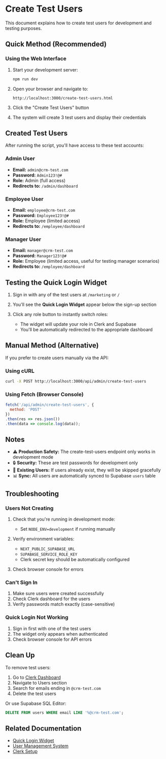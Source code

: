 # Create Test Users

This document explains how to create test users for development and testing purposes.

## Quick Method (Recommended)

### Using the Web Interface

1. Start your development server:
   ```bash
   npm run dev
   ```

2. Open your browser and navigate to:
   ```
   http://localhost:3000/create-test-users.html
   ```

3. Click the "Create Test Users" button

4. The system will create 3 test users and display their credentials

## Created Test Users

After running the script, you'll have access to these test accounts:

### Admin User
- **Email:** `admin@crm-test.com`
- **Password:** `Admin123!@#`
- **Role:** Admin (full access)
- **Redirects to:** `/admin/dashboard`

### Employee User
- **Email:** `employee@crm-test.com`
- **Password:** `Employee123!@#`
- **Role:** Employee (limited access)
- **Redirects to:** `/employee/dashboard`

### Manager User
- **Email:** `manager@crm-test.com`
- **Password:** `Manager123!@#`
- **Role:** Employee (limited access, useful for testing manager scenarios)
- **Redirects to:** `/employee/dashboard`

## Testing the Quick Login Widget

1. Sign in with any of the test users at `/marketing` or `/`

2. You'll see the **Quick Login Widget** appear below the sign-up section

3. Click any role button to instantly switch roles:
   - The widget will update your role in Clerk and Supabase
   - You'll be automatically redirected to the appropriate dashboard

## Manual Method (Alternative)

If you prefer to create users manually via the API:

### Using cURL

```bash
curl -X POST http://localhost:3000/api/admin/create-test-users
```

### Using Fetch (Browser Console)

```javascript
fetch('/api/admin/create-test-users', {
  method: 'POST'
})
.then(res => res.json())
.then(data => console.log(data));
```

## Notes

- ⚠️ **Production Safety:** The create-test-users endpoint only works in development mode
- 🔒 **Security:** These are test passwords for development only
- 🔄 **Existing Users:** If users already exist, they will be skipped gracefully
- 📊 **Sync:** All users are automatically synced to Supabase `users` table

## Troubleshooting

### Users Not Creating

1. Check that you're running in development mode:
   - Set `NODE_ENV=development` if running manually

2. Verify environment variables:
   - `NEXT_PUBLIC_SUPABASE_URL`
   - `SUPABASE_SERVICE_ROLE_KEY`
   - Clerk secret key should be automatically configured

3. Check browser console for errors

### Can't Sign In

1. Make sure users were created successfully
2. Check Clerk dashboard for the users
3. Verify passwords match exactly (case-sensitive)

### Quick Login Not Working

1. Sign in first with one of the test users
2. The widget only appears when authenticated
3. Check browser console for API errors

## Clean Up

To remove test users:

1. Go to [Clerk Dashboard](https://dashboard.clerk.com)
2. Navigate to Users section
3. Search for emails ending in `@crm-test.com`
4. Delete the test users

Or use Supabase SQL Editor:

```sql
DELETE FROM users WHERE email LIKE '%@crm-test.com';
```

## Related Documentation

- [Quick Login Widget](./src/components/quick-login-widget.tsx)
- [User Management System](./docs/USER_MANAGEMENT_SYSTEM.md)
- [Clerk Setup](./docs/clerk-roles-setup.md)


